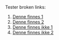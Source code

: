 Tester broken links:

1. [Denne finnes 1](http://www.nav.no)
1. [Denne finnes 2](./TEST.md)
2. [Denne finnes ikke 1](http://www.finnesikke.no)
2. [Denne finnes ikke 2](./finnesikke.md)